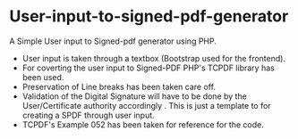 # User-input-to-signed-pdf-generator

A Simple User input to Signed-pdf generator using PHP.
- User input is taken through a textbox (Bootstrap used for the frontend).
- For coverting the user input to Signed-PDF PHP's TCPDF library has been used.
- Preservation of Line breaks has been taken care off.
- Validation of the Digital Signature will have to be done by the User/Certificate authority accordingly . This is just a template to for creating a SPDF through user input.
- TCPDF's Example 052 has been taken for reference for the code.
